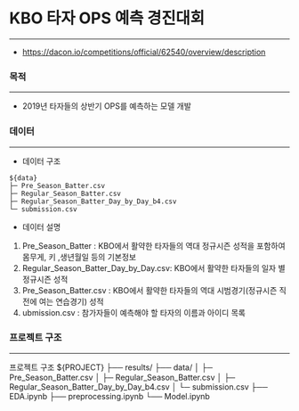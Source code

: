 # KBO 타자 OPS 예측 경진대회
---
- https://dacon.io/competitions/official/62540/overview/description


### 목적
---
- 2019년 타자들의 상반기 OPS를 예측하는 모델 개발

### 데이터 
---
- 데이터 구조
```
${data}
├─ Pre_Season_Batter.csv
├─ Regular_Season_Batter.csv
├─ Regular_Season_Batter_Day_by_Day_b4.csv
└─ submission.csv
```

- 데이터 설명
1. Pre_Season_Batter : KBO에서 활약한 타자들의 역대 정규시즌 성적을 포함하여 몸무게, 키 ,생년월일 등의 기본정보
2. Regular_Season_Batter_Day_by_Day.csv: KBO에서 활약한 타자들의 일자 별 정규시즌 성적
3. Pre_Season_Batter.csv : KBO에서 활약한 타자들의 역대 시범경기(정규시즌 직전에 여는 연습경기) 성적
4. ubmission.csv : 참가자들이 예측해야 할 타자의 이름과 아이디 목록

### 프로젝트 구조
---
프로젝트 구조
${PROJECT}
├── results/
├── data/
│   ├─ Pre_Season_Batter.csv
│   ├─ Regular_Season_Batter.csv
│   ├─ Regular_Season_Batter_Day_by_Day_b4.csv
│   └─ submission.csv
├── EDA.ipynb
├── preprocessing.ipynb
└── Model.ipynb
